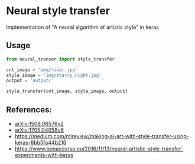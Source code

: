# Neural style transfer
Implementation of "A neural algorithm of artistic style" in keras

## Usage

```python
from neural_transer import style_transfer

cnt_image = 'img/river.jpg'
style_image = 'img/starry_night.jpg'
output = 'output/'

style_transfer(cnt_image, style_image, output)
```

## References:
* [arXiv:1508.06576v2](https://arxiv.org/abs/1508.06576)
* [arXiv:1705.04058v6](https://arxiv.org/abs/1705.04058v6)
* https://medium.com/mlreview/making-ai-art-with-style-transfer-using-keras-8bb5fa44b216
* https://www.bonaccorso.eu/2016/11/13/neural-artistic-style-transfer-experiments-with-keras

